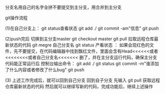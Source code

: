 分支名用自己的名字全拼不要提交到主分支，用合并到主分支

git操作流程

(1)在自己分支上：
git status查看状态
git add ./
git commit -am"信息"
git push

(2)push完后
切换到主分支master
git checkout master
git pull 拉取远程仓库最新状态的代码
git megre 自己分支名
git status 产看状态 ： 
如果会现红色的文件，先不要提交，在代码编辑器中找到飘红文件，里面会含有Head<<<<<<或者<<<<<<<<或者自己分支名<<<<<<<
删了，并在主分支运行代码，确保主分支代码能正常运行后
控制台输出命令：
git add ./
git status
git commit -m"谁添加了什么内容或者修改了什么bug"
git push


(3) 上述工作完成后，就可以回到自己分支
回到自子分支
先输入
git pull 获取远程仓库最新状态的代码
然后就可以继续写新的代码，完成功能后，继续上述操作